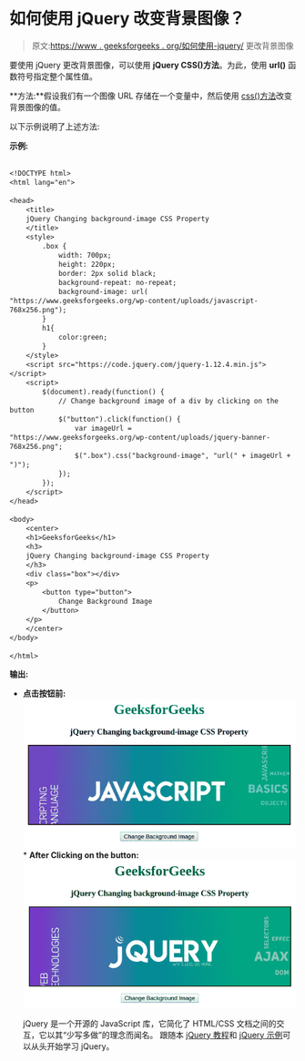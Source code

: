 # 如何使用 jQuery 改变背景图像？

> 原文:[https://www . geeksforgeeks . org/如何使用-jquery/](https://www.geeksforgeeks.org/how-to-change-the-background-image-using-jquery/) 更改背景图像

要使用 jQuery 更改背景图像，可以使用 **jQuery CSS()方法**。为此，使用 **url()** 函数符号指定整个属性值。

**方法:**假设我们有一个图像 URL 存储在一个变量中，然后使用 [css()方法](https://www.geeksforgeeks.org/jquery-css-method/)改变背景图像的值。

以下示例说明了上述方法:

**示例:**

```

<!DOCTYPE html>
<html lang="en">

<head>
    <title>
    jQuery Changing background-image CSS Property
    </title>
    <style>
        .box {
            width: 700px;
            height: 220px;
            border: 2px solid black;
            background-repeat: no-repeat;
            background-image: url(
"https://www.geeksforgeeks.org/wp-content/uploads/javascript-768x256.png");
        }
        h1{
            color:green;
        }
    </style>
    <script src="https://code.jquery.com/jquery-1.12.4.min.js"></script>
    <script>
        $(document).ready(function() {
            // Change background image of a div by clicking on the button
            $("button").click(function() {
                var imageUrl = 
"https://www.geeksforgeeks.org/wp-content/uploads/jquery-banner-768x256.png";
                $(".box").css("background-image", "url(" + imageUrl + ")");
            });
        });
    </script>
</head>

<body>
    <center>
    <h1>GeeksforGeeks</h1>
    <h3>
    jQuery Changing background-image CSS Property
    </h3>
    <div class="box"></div>
    <p>
        <button type="button">
            Change Background Image
        </button>
    </p>
    </center>
</body>

</html>                    
```

**输出:**

*   **点击按钮前:**
    ![](img/0f3de1c1dc30913a7b0db6beba210e0e.png)*   **After Clicking on the button:**
    ![](img/d2c115a9e7f7f4760c977271542ae019.png)

    jQuery 是一个开源的 JavaScript 库，它简化了 HTML/CSS 文档之间的交互，它以其“少写多做”的理念而闻名。
    跟随本 [jQuery 教程](https://www.geeksforgeeks.org/jquery-tutorials/)和 [jQuery 示例](https://www.geeksforgeeks.org/jquery-examples/)可以从头开始学习 jQuery。
